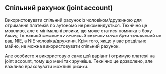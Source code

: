 ## Спільний рахунок (joint account)

Використовувати спільний рахунок із чоловіком/дружиною для отримання платежів по аутономо не рекомендується. Технічно це
можливо, але є мінімальні ризики, що може статися помилка з боку банку, і в певний момент як основний власник може бути
зазначений не ваш NIE, а NIE чоловіка/дружини. Крім того, якщо у вас роздільне майно, не можна використовувати спільний
рахунок.

Але особисто я використовую саме цей варіант і отримую платежі на joint account, тому що мені так зручніше. Технічно це
дозволено, але важливо враховувати можливі ризики.
